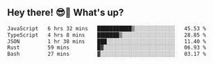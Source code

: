 ## Hey there! 😎👋 What's up?

<!--START_SECTION:waka-->

```txt
JavaScript   6 hrs 32 mins   ███████████▒░░░░░░░░░░░░░   45.53 %
TypeScript   4 hrs 8 mins    ███████▒░░░░░░░░░░░░░░░░░   28.85 %
JSON         1 hr 38 mins    ███░░░░░░░░░░░░░░░░░░░░░░   11.40 %
Rust         59 mins         █▓░░░░░░░░░░░░░░░░░░░░░░░   06.93 %
Bash         27 mins         ▓░░░░░░░░░░░░░░░░░░░░░░░░   03.17 %
```

<!--END_SECTION:waka-->
